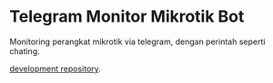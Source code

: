 # Telegram Monitor Mikrotik Bot

Monitoring perangkat mikrotik via telegram, dengan perintah seperti chating.

[development repository](https://github.com/devmaker-id/TeleMonTik).
